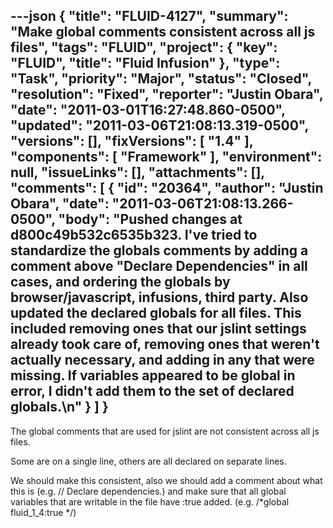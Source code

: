---json
{
  "title": "FLUID-4127",
  "summary": "Make global comments consistent across all js files",
  "tags": "FLUID",
  "project": {
    "key": "FLUID",
    "title": "Fluid Infusion"
  },
  "type": "Task",
  "priority": "Major",
  "status": "Closed",
  "resolution": "Fixed",
  "reporter": "Justin Obara",
  "date": "2011-03-01T16:27:48.860-0500",
  "updated": "2011-03-06T21:08:13.319-0500",
  "versions": [],
  "fixVersions": [
    "1.4"
  ],
  "components": [
    "Framework"
  ],
  "environment": null,
  "issueLinks": [],
  "attachments": [],
  "comments": [
    {
      "id": "20364",
      "author": "Justin Obara",
      "date": "2011-03-06T21:08:13.266-0500",
      "body": "Pushed changes at d800c49b532c6535b323. I've tried to standardize the globals comments by adding a comment above \"Declare Dependencies\" in all cases, and ordering the globals by browser/javascript, infusions, third party. Also updated the declared globals for all files. This included removing ones that our jslint settings already took care of, removing ones that weren't actually necessary, and adding in any that were missing. If variables appeared to be global in error, I didn't add them to the set of declared globals.\n"
    }
  ]
}
---
The global comments that are used for jslint are not consistent across all js files.

Some are on a single line, others are all declared on separate lines.

We should make this consistent, also we should add a comment about what this is (e.g. // Declare dependencies.) and make sure that all global variables that are writable in the file have :true added. (e.g. /\*global fluid\_1\_4:true \*/)

        